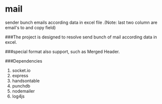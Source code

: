 mail
====

sender bunch emails according data in excel file .(Note: last two column are email's to and copy field)

###The project is designed to resolve send bunch of mail according data in excel.

###special format also support, such as Merged Header.

###Dependencies
  1. socket.io
  2. express
  3. handsontable
  4. punchdb
  5. nodemailer
  6. log4js
